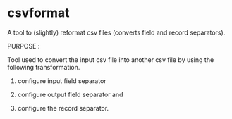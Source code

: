 # csvformat
A tool to (slightly) reformat csv files (converts field and record separators).

PURPOSE :

Tool used to convert the input csv file into another csv file by using the following transformation.

1) configure input field separator

2) configure output field separator and

3) configure the record separator.
